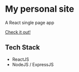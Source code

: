# My personal site

A React single page app

[Check it out!](http://www.greenheck.io/)

## Tech Stack
- ReactJS
- NodeJS / ExpressJS
